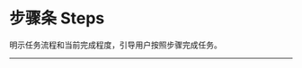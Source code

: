 # 步骤条 Steps

明示任务流程和当前完成程度，引导用户按照步骤完成任务。

---

<script setup>
import StepsBasicUse from "./component/steps-basic-use.md"
import StepsDesc from "./component/steps-desc.md"
import StepsLabelPlacement from "./component/steps-label-placement.md"
import StepsStatus from "./component/steps-status.md"
import StepsIcon from "./component/steps-icon.md"
import StepsLineLess from "./component/steps-line-less.md"
import StepsVertical from "./component/steps-vertical.md"
import StepsArrow from "./component/steps-arrow.md"
import StepsDot from "./component/steps-dot.md"
import StepsNav from "./component/steps-nav.md"
import StepsChangable from "./component/steps-changable.md"
import StepsApi from "./component/steps-api.md"

</script>

<steps-basic-use />
<steps-desc />
<steps-label-placement />
<steps-status />
<steps-icon />
<steps-line-less />
<steps-vertical />
<steps-arrow />
<steps-dot />
<steps-nav />
<steps-changable/>
<steps-api />

